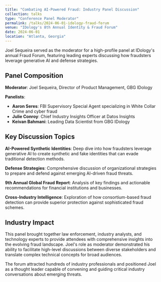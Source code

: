 ```yaml
---
title: "Combating AI-Powered Fraud: Industry Panel Discussion"
collection: talks
type: "Conference Panel Moderator"
permalink: /talks/2024-06-01-idology-fraud-forum
venue: "IDology's 8th Annual Identity & Fraud Forum"
date: 2024-06-01
location: "Atlanta, Georgia"
---
```


Joel Sequeira served as the moderator for a high-profile panel at IDology's annual Fraud Forum, featuring leading experts discussing how fraudsters leverage generative AI and defense strategies.

## Panel Composition

**Moderator**: Joel Sequeira, Director of Product Management, GBG IDology

**Panelists**:
- **Aaron Seres**: FBI Supervisory Special Agent specializing in White Collar Crime and cyber fraud
- **Julie Conroy**: Chief Industry Insights Officer at Datos Insights  
- **Keivan Bahmani**: Leading Data Scientist from GBG IDology

## Key Discussion Topics

**AI-Powered Synthetic Identities**: Deep dive into how fraudsters leverage generative AI to create synthetic and fake identities that can evade traditional detection methods.

**Defense Strategies**: Comprehensive discussion of organizational strategies to prepare and defend against emerging AI-driven fraud threats.

**9th Annual Global Fraud Report**: Analysis of key findings and actionable recommendations for financial institutions and businesses.

**Cross-Industry Intelligence**: Exploration of how consortium-based fraud detection can provide superior protection against sophisticated fraud schemes.

## Industry Impact

This panel brought together law enforcement, industry analysts, and technology experts to provide attendees with comprehensive insights into the evolving fraud landscape. Joel's role as moderator demonstrated his ability to facilitate high-level discussions between diverse stakeholders and translate complex technical concepts for broad audiences.

The forum attracted hundreds of industry professionals and positioned Joel as a thought leader capable of convening and guiding critical industry conversations about emerging threats.
